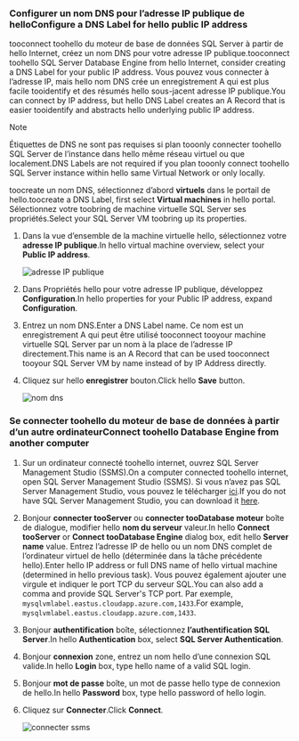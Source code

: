 ### <a name="configure-a-dns-label-for-hello-public-ip-address"></a><span data-ttu-id="1bfd9-101">Configurer un nom DNS pour l’adresse IP publique de hello</span><span class="sxs-lookup"><span data-stu-id="1bfd9-101">Configure a DNS Label for hello public IP address</span></span>

<span data-ttu-id="1bfd9-102">tooconnect toohello du moteur de base de données SQL Server à partir de hello Internet, créez un nom DNS pour votre adresse IP publique.</span><span class="sxs-lookup"><span data-stu-id="1bfd9-102">tooconnect toohello SQL Server Database Engine from hello Internet, consider creating a DNS Label for your public IP address.</span></span> <span data-ttu-id="1bfd9-103">Vous pouvez vous connecter à l’adresse IP, mais hello nom DNS crée un enregistrement A qui est plus facile tooidentify et des résumés hello sous-jacent adresse IP publique.</span><span class="sxs-lookup"><span data-stu-id="1bfd9-103">You can connect by IP address, but hello DNS Label creates an A Record that is easier tooidentify and abstracts hello underlying public IP address.</span></span>

> [!NOTE]
> <span data-ttu-id="1bfd9-104">Étiquettes de DNS ne sont pas requises si plan tooonly connecter toohello SQL Server de l’instance dans hello même réseau virtuel ou que localement.</span><span class="sxs-lookup"><span data-stu-id="1bfd9-104">DNS Labels are not required if you plan tooonly connect toohello SQL Server instance within hello same Virtual Network or only locally.</span></span>

<span data-ttu-id="1bfd9-105">toocreate un nom DNS, sélectionnez d’abord **virtuels** dans le portail de hello.</span><span class="sxs-lookup"><span data-stu-id="1bfd9-105">toocreate a DNS Label, first select **Virtual machines** in hello portal.</span></span> <span data-ttu-id="1bfd9-106">Sélectionnez votre toobring de machine virtuelle SQL Server ses propriétés.</span><span class="sxs-lookup"><span data-stu-id="1bfd9-106">Select your SQL Server VM toobring up its properties.</span></span>

1. <span data-ttu-id="1bfd9-107">Dans la vue d’ensemble de la machine virtuelle hello, sélectionnez votre **adresse IP publique**.</span><span class="sxs-lookup"><span data-stu-id="1bfd9-107">In hello virtual machine overview, select your **Public IP address**.</span></span>

    ![adresse IP publique](./media/virtual-machines-sql-server-connection-steps/rm-public-ip-address.png)

1. <span data-ttu-id="1bfd9-109">Dans Propriétés hello pour votre adresse IP publique, développez **Configuration**.</span><span class="sxs-lookup"><span data-stu-id="1bfd9-109">In hello properties for your Public IP address, expand **Configuration**.</span></span>

1. <span data-ttu-id="1bfd9-110">Entrez un nom DNS.</span><span class="sxs-lookup"><span data-stu-id="1bfd9-110">Enter a DNS Label name.</span></span> <span data-ttu-id="1bfd9-111">Ce nom est un enregistrement A qui peut être utilisé tooconnect tooyour machine virtuelle SQL Server par un nom à la place de l’adresse IP directement.</span><span class="sxs-lookup"><span data-stu-id="1bfd9-111">This name is an A Record that can be used tooconnect tooyour SQL Server VM by name instead of by IP Address directly.</span></span>

1. <span data-ttu-id="1bfd9-112">Cliquez sur hello **enregistrer** bouton.</span><span class="sxs-lookup"><span data-stu-id="1bfd9-112">Click hello **Save** button.</span></span>

    ![nom dns](./media/virtual-machines-sql-server-connection-steps/rm-dns-label.png)

### <a name="connect-toohello-database-engine-from-another-computer"></a><span data-ttu-id="1bfd9-114">Se connecter toohello du moteur de base de données à partir d’un autre ordinateur</span><span class="sxs-lookup"><span data-stu-id="1bfd9-114">Connect toohello Database Engine from another computer</span></span>

1. <span data-ttu-id="1bfd9-115">Sur un ordinateur connecté toohello internet, ouvrez SQL Server Management Studio (SSMS).</span><span class="sxs-lookup"><span data-stu-id="1bfd9-115">On a computer connected toohello internet, open SQL Server Management Studio (SSMS).</span></span> <span data-ttu-id="1bfd9-116">Si vous n’avez pas SQL Server Management Studio, vous pouvez le télécharger [ici](https://docs.microsoft.com/sql/ssms/download-sql-server-management-studio-ssms).</span><span class="sxs-lookup"><span data-stu-id="1bfd9-116">If you do not have SQL Server Management Studio, you can download it [here](https://docs.microsoft.com/sql/ssms/download-sql-server-management-studio-ssms).</span></span>

1. <span data-ttu-id="1bfd9-117">Bonjour **connecter tooServer** ou **connecter tooDatabase moteur** boîte de dialogue, modifier hello **nom du serveur** valeur.</span><span class="sxs-lookup"><span data-stu-id="1bfd9-117">In hello **Connect tooServer** or **Connect tooDatabase Engine** dialog box, edit hello **Server name** value.</span></span> <span data-ttu-id="1bfd9-118">Entrez l’adresse IP de hello ou un nom DNS complet de l’ordinateur virtuel de hello (déterminée dans la tâche précédente hello).</span><span class="sxs-lookup"><span data-stu-id="1bfd9-118">Enter hello IP address or full DNS name of hello virtual machine (determined in hello previous task).</span></span> <span data-ttu-id="1bfd9-119">Vous pouvez également ajouter une virgule et indiquer le port TCP du serveur SQL.</span><span class="sxs-lookup"><span data-stu-id="1bfd9-119">You can also add a comma and provide SQL Server's TCP port.</span></span> <span data-ttu-id="1bfd9-120">Par exemple, `mysqlvmlabel.eastus.cloudapp.azure.com,1433`.</span><span class="sxs-lookup"><span data-stu-id="1bfd9-120">For example, `mysqlvmlabel.eastus.cloudapp.azure.com,1433`.</span></span>

1. <span data-ttu-id="1bfd9-121">Bonjour **authentification** boîte, sélectionnez **l’authentification SQL Server**.</span><span class="sxs-lookup"><span data-stu-id="1bfd9-121">In hello **Authentication** box, select **SQL Server Authentication**.</span></span>

1. <span data-ttu-id="1bfd9-122">Bonjour **connexion** zone, entrez un nom hello d’une connexion SQL valide.</span><span class="sxs-lookup"><span data-stu-id="1bfd9-122">In hello **Login** box, type hello name of a valid SQL login.</span></span>

1. <span data-ttu-id="1bfd9-123">Bonjour **mot de passe** boîte, un mot de passe hello type de connexion de hello.</span><span class="sxs-lookup"><span data-stu-id="1bfd9-123">In hello **Password** box, type hello password of hello login.</span></span>

1. <span data-ttu-id="1bfd9-124">Cliquez sur **Connecter**.</span><span class="sxs-lookup"><span data-stu-id="1bfd9-124">Click **Connect**.</span></span>

    ![connecter ssms](./media/virtual-machines-sql-server-connection-steps/rm-ssms-connect.png)